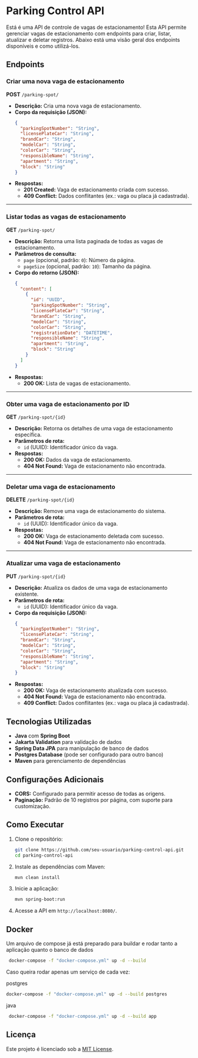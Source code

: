 
# Parking Control API

Está é uma API de controle de vagas de estacionamento! Esta API permite gerenciar vagas de estacionamento com endpoints para criar, listar, atualizar e deletar registros. 
Abaixo está uma visão geral dos endpoints disponíveis e como utilizá-los.

## Endpoints

### Criar uma nova vaga de estacionamento
**POST** `/parking-spot/`

- **Descrição:** Cria uma nova vaga de estacionamento.
- **Corpo da requisição (JSON):**
  ```json
  {
    "parkingSpotNumber": "String",
    "licensePlateCar": "String",
    "brandCar": "String",
    "modelCar": "String",
    "colorCar": "String",
    "responsibleName": "String",
    "apartment": "String",
    "block": "String"
  }
  ```
- **Respostas:**
  - **201 Created:** Vaga de estacionamento criada com sucesso.
  - **409 Conflict:** Dados conflitantes (ex.: vaga ou placa já cadastrada).

---

### Listar todas as vagas de estacionamento
**GET** `/parking-spot/`

- **Descrição:** Retorna uma lista paginada de todas as vagas de estacionamento.
- **Parâmetros de consulta:**
  - `page` (opcional, padrão: `0`): Número da página.
  - `pageSize` (opcional, padrão: `10`): Tamanho da página.
- **Corpo do retorno (JSON):**
  ```json
  {
    "content": [
      {
        "id": "UUID",
        "parkingSpotNumber": "String",
        "licensePlateCar": "String",
        "brandCar": "String",
        "modelCar": "String",
        "colorCar": "String",
        "registrationDate": "DATETIME",
        "responsibleName": "String",
        "apartment": "String",
        "block": "String"
      }
    ]
  }
  ```
- **Respostas:**
  - **200 OK:** Lista de vagas de estacionamento.

---

### Obter uma vaga de estacionamento por ID
**GET** `/parking-spot/{id}`

- **Descrição:** Retorna os detalhes de uma vaga de estacionamento específica.
- **Parâmetros de rota:**
  - `id` (UUID): Identificador único da vaga.
- **Respostas:**
  - **200 OK:** Dados da vaga de estacionamento.
  - **404 Not Found:** Vaga de estacionamento não encontrada.

---

### Deletar uma vaga de estacionamento
**DELETE** `/parking-spot/{id}`

- **Descrição:** Remove uma vaga de estacionamento do sistema.
- **Parâmetros de rota:**
  - `id` (UUID): Identificador único da vaga.
- **Respostas:**
  - **200 OK:** Vaga de estacionamento deletada com sucesso.
  - **404 Not Found:** Vaga de estacionamento não encontrada.

---

### Atualizar uma vaga de estacionamento
**PUT** `/parking-spot/{id}`

- **Descrição:** Atualiza os dados de uma vaga de estacionamento existente.
- **Parâmetros de rota:**
  - `id` (UUID): Identificador único da vaga.
- **Corpo da requisição (JSON):**
  ```json
  {
    "parkingSpotNumber": "String",
    "licensePlateCar": "String",
    "brandCar": "String",
    "modelCar": "String",
    "colorCar": "String",
    "responsibleName": "String",
    "apartment": "String",
    "block": "String"
  }
  ```
- **Respostas:**
  - **200 OK:** Vaga de estacionamento atualizada com sucesso.
  - **404 Not Found:** Vaga de estacionamento não encontrada.
  - **409 Conflict:** Dados conflitantes (ex.: vaga ou placa já cadastrada).

## Tecnologias Utilizadas
- **Java** com **Spring Boot**
- **Jakarta Validation** para validação de dados
- **Spring Data JPA** para manipulação de banco de dados
- **Postgres Database** (pode ser configurado para outro banco)
- **Maven** para gerenciamento de dependências

## Configurações Adicionais
- **CORS:** Configurado para permitir acesso de todas as origens.
- **Paginação:** Padrão de 10 registros por página, com suporte para customização.

## Como Executar 
1. Clone o repositório:
   ```bash
   git clone https://github.com/seu-usuario/parking-control-api.git
   cd parking-control-api
   ```
2. Instale as dependências com Maven:
   ```bash
   mvn clean install
   ```
3. Inicie a aplicação:
   ```bash
   mvn spring-boot:run
   ```
4. Acesse a API em `http://localhost:8080/`.

## Docker
Um arquivo de compose já está preparado para buildar e rodar tanto a aplicação quanto o banco de dados 
  ```bash
   docker-compose -f "docker-compose.yml" up -d --build
   ```
Caso queira rodar apenas um serviço de cada vez:

postgres
   ```bash
   docker-compose -f "docker-compose.yml" up -d --build postgres
   ```
java
  ```bash
   docker-compose -f "docker-compose.yml" up -d --build app
   ```

## Licença
Este projeto é licenciado sob a [MIT License](LICENSE).
